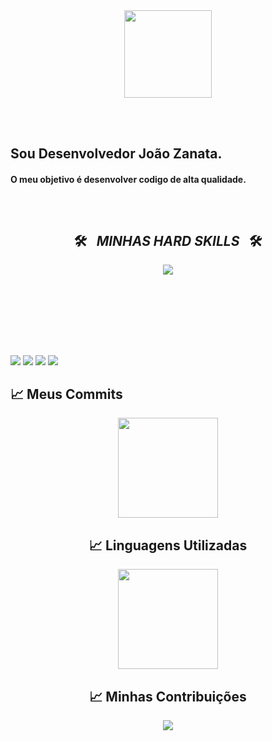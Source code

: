<!--cabeçalho HELLO WORD-->
<div align = "center">
  <img height = "140px" src = "https://user-images.githubusercontent.com/92947069/183311882-d6cec5b0-18e8-48cf-a551-098f295fbce5.gif" >
</div>

<br><br>

<h2>Sou Desenvolvedor João Zanata.</h2>


<h4>O meu objetivo é desenvolver codigo de alta qualidade.</h4>

  
##

<br>
<h2 align="center">🛠️&ensp; <i>MINHAS HARD SKILLS</i> &ensp;🛠️</h2>
<p align="center">
  <a href="https://skillicons.dev">
    <img src="https://skillicons.dev/icons?i=git,github,html,css,js,react,nodejs,linux,kubernetes,docker,aws" />
  </a>
</p>
<br><br><br><br><br>
  
##
  
<div> 
  <a href="https://www.youtube.com/channel/UC4HGXEkIXAStEavOjL2KjXg" target="_blank"><img src="https://img.shields.io/badge/YouTube-FF0000?style=for-the-badge&logo=youtube&logoColor=white" target="_blank"></a>
  <a href="https://www.instagram.com/jmmoadm/" target="_blank"><img src="https://img.shields.io/badge/-Instagram-%23E4405F?style=for-the-badge&logo=instagram&logoColor=white" target="_blank"></a>
   <a href = "mailto:darakosmz8@gmail.com"><img src="https://img.shields.io/badge/-Gmail-%23333?style=for-the-badge&logo=gmail&logoColor=white" target="_blank"></a>
  <a href="https://www.linkedin.com/in/joaomarcoszanata/" target="_blank"><img src="https://img.shields.io/badge/-LinkedIn-%230077B5?style=for-the-badge&logo=linkedin&logoColor=white" target="_blank"></a> 
  
</div>

##


## :chart_with_upwards_trend: Meus Commits 
<div align='center'>
  
<div align='center'>
<img height="160em" src="https://github-readme-stats-git-masterrstaa-rickstaa.vercel.app/api?username=jmmoz08&show_icons=true&theme=blue-green&include_all_commits=true&count_private=true"/>


## :chart_with_upwards_trend: Linguagens Utilizadas
<div align='centro' >
 
<div align='center'>
<img height="160em" src="https://github-readme-stats-git-masterrstaa-rickstaa.vercel.app/api/top-langs/?username=jmmoz08&layout=compact&langs_count=7&theme=blue-green"/>
</div>

## :chart_with_upwards_trend: Minhas Contribuições
<div align='centro' >
 
<div align='center'>
<a height="140em" href="http://www.github.com/JMMOZ08"><img src="https://github-readme-streak-stats.herokuapp.com/?user=JMMOZ08&stroke=2ea043&background=171717&ring=3382ed&fire=ff6347&currStreakNum=0bd967&currStreakLabel=3382ed&sideNums=0bd967&sideLabels=3382ed&dates=0bd967&hide_border=true" /></a>
</div>

